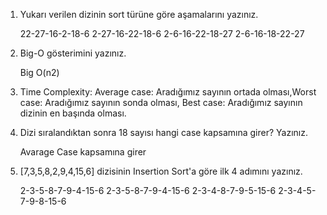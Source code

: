 1. Yukarı verilen dizinin sort türüne göre aşamalarını yazınız.    

    22-27-16-2-18-6
    2-27-16-22-18-6
    2-6-16-22-18-27
    2-6-16-18-22-27  
          
2. Big-O gösterimini yazınız.

    Big O(n2)

3. Time Complexity: Average case: Aradığımız sayının ortada olması,Worst case: Aradığımız sayının sonda olması, Best case: Aradığımız sayının dizinin en başında olması.


4. Dizi sıralandıktan sonra 18 sayısı hangi case kapsamına girer? Yazınız.
    
    Avarage Case kapsamına girer

5. [7,3,5,8,2,9,4,15,6] dizisinin Insertion Sort'a göre ilk 4 adımını yazınız.

    2-3-5-8-7-9-4-15-6
    2-3-5-8-7-9-4-15-6
    2-3-4-8-7-9-5-15-6
    2-3-4-5-7-9-8-15-6
